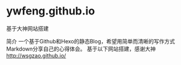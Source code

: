 ywfeng.github.io
================
基于大神网站搭建

简介
一个基于Github和Hexo的静态Blog，希望用简单而清晰的写作方式Markdown分享自己的心得体会。
基于以下网站搭建，感谢大神
http://wsgzao.github.io/
